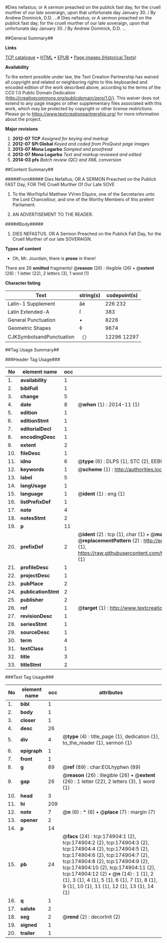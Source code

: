 #Dies nefastus; or A sermon preached on the publick fast day, for the cruell murther of our late soveraign, upon that unfortunate day January 30. / By Andrew Dominick, D.D. ...#
Dies nefastus; or A sermon preached on the publick fast day, for the cruell murther of our late soveraign, upon that unfortunate day January 30. / By Andrew Dominick, D.D. ...

##General Summary##

**Links**

[TCP catalogue](http://www.ota.ox.ac.uk/tcp/)  • 
[HTML](http://tei.it.ox.ac.uk/tcp/Texts-HTML/free/B02/B02735.html)  • 
[EPUB](http://tei.it.ox.ac.uk/tcp/Texts-EPUB/free/B02/B02735.epub) • 
[Page images (Historical Texts)](https://historicaltexts.jisc.ac.uk/eebo-51784489e)

**Availability**

To the extent possible under law, the Text Creation Partnership has waived all copyright and related or neighboring rights to this keyboarded and encoded edition of the work described above, according to the terms of the CC0 1.0 Public Domain Dedication (http://creativecommons.org/publicdomain/zero/1.0/). This waiver does not extend to any page images or other supplementary files associated with this work, which may be protected by copyright or other license restrictions. Please go to https://www.textcreationpartnership.org/ for more information about the project.

**Major revisions**

1. __2012-07__ __TCP__ *Assigned for keying and markup*
1. __2012-07__ __SPi Global__ *Keyed and coded from ProQuest page images*
1. __2013-07__ __Mona Logarbo__ *Sampled and proofread*
1. __2013-07__ __Mona Logarbo__ *Text and markup reviewed and edited*
1. __2014-03__ __pfs__ *Batch review (QC) and XML conversion*

##Content Summary##

#####Front#####
Dies Nefaſtus; OR A SERMON Preached on the Publick FAST Day, FOR THE Cruell Murther Of Our Late SOVE
1. To the Worſhipful Matthew VVren Eſquire, one of the Secretaries unto the Lord Chancellour, and one of the Worthy Members of this preſent Parliament.

1. AN ADVERTISEMENT TO THE READER.

#####Body#####

1. DIES NEFASTUS. OR A Sermon Preached on the Publick Faſt Day, for the Cruell Murther of our late SOVERAIGN.

**Types of content**

  * Oh, Mr. Jourdain, there is **prose** in there!

There are 26 **omitted** fragments! 
 @__reason__ (26) : illegible (26)  •  @__extent__ (26) : 1 letter (22), 2 letters (3), 1 word (1)

**Character listing**


|Text|string(s)|codepoint(s)|
|---|---|---|
|Latin-1 Supplement|âè|226 232|
|Latin Extended-A|ſ|383|
|General Punctuation|•|8226|
|Geometric Shapes|◊|9674|
|CJKSymbolsandPunctuation|〈〉|12296 12297|

##Tag Usage Summary##

###Header Tag Usage###

|No|element name|occ|attributes|
|---|---|---|---|
|1.|__availability__|1||
|2.|__biblFull__|1||
|3.|__change__|5||
|4.|__date__|8| @__when__ (1) : 2014-11 (1)|
|5.|__edition__|1||
|6.|__editionStmt__|1||
|7.|__editorialDecl__|1||
|8.|__encodingDesc__|1||
|9.|__extent__|2||
|10.|__fileDesc__|1||
|11.|__idno__|6| @__type__ (6) : DLPS (1), STC (2), EEBO-CITATION (1), OCLC (1), VID (1)|
|12.|__keywords__|1| @__scheme__ (1) : http://authorities.loc.gov/ (1)|
|13.|__label__|5||
|14.|__langUsage__|1||
|15.|__language__|1| @__ident__ (1) : eng (1)|
|16.|__listPrefixDef__|1||
|17.|__note__|4||
|18.|__notesStmt__|2||
|19.|__p__|11||
|20.|__prefixDef__|2| @__ident__ (2) : tcp (1), char (1)  •  @__matchPattern__ (2) : ([0-9\-]+):([0-9IVX]+) (1), (.+) (1)  •  @__replacementPattern__ (2) : http://eebo.chadwyck.com/downloadtiff?vid=$1&page=$2 (1), https://raw.githubusercontent.com/textcreationpartnership/Texts/master/tcpchars.xml#$1 (1)|
|21.|__profileDesc__|1||
|22.|__projectDesc__|1||
|23.|__pubPlace__|2||
|24.|__publicationStmt__|2||
|25.|__publisher__|2||
|26.|__ref__|1| @__target__ (1) : http://www.textcreationpartnership.org/docs/. (1)|
|27.|__revisionDesc__|1||
|28.|__seriesStmt__|1||
|29.|__sourceDesc__|1||
|30.|__term__|4||
|31.|__textClass__|1||
|32.|__title__|3||
|33.|__titleStmt__|2||


###Text Tag Usage###

|No|element name|occ|attributes|
|---|---|---|---|
|1.|__bibl__|1||
|2.|__body__|1||
|3.|__closer__|1||
|4.|__desc__|26||
|5.|__div__|4| @__type__ (4) : title_page (1), dedication (1), to_the_reader (1), sermon (1)|
|6.|__epigraph__|1||
|7.|__front__|1||
|8.|__g__|89| @__ref__ (89) : char:EOLhyphen (89)|
|9.|__gap__|26| @__reason__ (26) : illegible (26)  •  @__extent__ (26) : 1 letter (22), 2 letters (3), 1 word (1)|
|10.|__head__|3||
|11.|__hi__|209||
|12.|__note__|7| @__n__ (6) : * (6)  •  @__place__ (7) : margin (7)|
|13.|__opener__|2||
|14.|__p__|14||
|15.|__pb__|24| @__facs__ (24) : tcp:174904:1 (2), tcp:174904:2 (2), tcp:174904:3 (2), tcp:174904:4 (2), tcp:174904:5 (2), tcp:174904:6 (2), tcp:174904:7 (2), tcp:174904:8 (2), tcp:174904:9 (2), tcp:174904:10 (2), tcp:174904:11 (2), tcp:174904:12 (2)  •  @__n__ (14) : 1 (1), 2 (1), 3 (1), 4 (1), 5 (1), 6 (1), 7 (1), 8 (1), 9 (1), 10 (1), 11 (1), 12 (1), 13 (1), 14 (1)|
|16.|__q__|1||
|17.|__salute__|2||
|18.|__seg__|2| @__rend__ (2) : decorInit (2)|
|19.|__signed__|1||
|20.|__trailer__|1||
